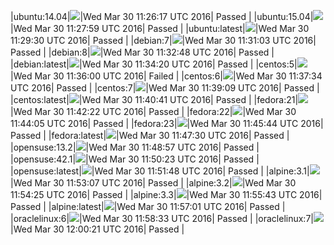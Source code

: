 |ubuntu:14.04|![](https://cdn.rawgit.com/Neilpang/letest/master/status/ubuntu-14.04.svg?1459337177)|Wed Mar 30 11:26:17 UTC 2016| Passed |
|ubuntu:15.04|![](https://cdn.rawgit.com/Neilpang/letest/master/status/ubuntu-15.04.svg?1459337279)|Wed Mar 30 11:27:59 UTC 2016| Passed |
|ubuntu:latest|![](https://cdn.rawgit.com/Neilpang/letest/master/status/ubuntu-latest.svg?1459337370)|Wed Mar 30 11:29:30 UTC 2016| Passed |
|debian:7|![](https://cdn.rawgit.com/Neilpang/letest/master/status/debian-7.svg?1459337463)|Wed Mar 30 11:31:03 UTC 2016| Passed |
|debian:8|![](https://cdn.rawgit.com/Neilpang/letest/master/status/debian-8.svg?1459337568)|Wed Mar 30 11:32:48 UTC 2016| Passed |
|debian:latest|![](https://cdn.rawgit.com/Neilpang/letest/master/status/debian-latest.svg?1459337660)|Wed Mar 30 11:34:20 UTC 2016| Passed |
|centos:5|![](https://cdn.rawgit.com/Neilpang/letest/master/status/centos-5.svg?1459337760)|Wed Mar 30 11:36:00 UTC 2016| Failed |
|centos:6|![](https://cdn.rawgit.com/Neilpang/letest/master/status/centos-6.svg?1459337854)|Wed Mar 30 11:37:34 UTC 2016| Passed |
|centos:7|![](https://cdn.rawgit.com/Neilpang/letest/master/status/centos-7.svg?1459337949)|Wed Mar 30 11:39:09 UTC 2016| Passed |
|centos:latest|![](https://cdn.rawgit.com/Neilpang/letest/master/status/centos-latest.svg?1459338041)|Wed Mar 30 11:40:41 UTC 2016| Passed |
|fedora:21|![](https://cdn.rawgit.com/Neilpang/letest/master/status/fedora-21.svg?1459338142)|Wed Mar 30 11:42:22 UTC 2016| Passed |
|fedora:22|![](https://cdn.rawgit.com/Neilpang/letest/master/status/fedora-22.svg?1459338245)|Wed Mar 30 11:44:05 UTC 2016| Passed |
|fedora:23|![](https://cdn.rawgit.com/Neilpang/letest/master/status/fedora-23.svg?1459338344)|Wed Mar 30 11:45:44 UTC 2016| Passed |
|fedora:latest|![](https://cdn.rawgit.com/Neilpang/letest/master/status/fedora-latest.svg?1459338450)|Wed Mar 30 11:47:30 UTC 2016| Passed |
|opensuse:13.2|![](https://cdn.rawgit.com/Neilpang/letest/master/status/opensuse-13.2.svg?1459338537)|Wed Mar 30 11:48:57 UTC 2016| Passed |
|opensuse:42.1|![](https://cdn.rawgit.com/Neilpang/letest/master/status/opensuse-42.1.svg?1459338623)|Wed Mar 30 11:50:23 UTC 2016| Passed |
|opensuse:latest|![](https://cdn.rawgit.com/Neilpang/letest/master/status/opensuse-latest.svg?1459338708)|Wed Mar 30 11:51:48 UTC 2016| Passed |
|alpine:3.1|![](https://cdn.rawgit.com/Neilpang/letest/master/status/alpine-3.1.svg?1459338787)|Wed Mar 30 11:53:07 UTC 2016| Passed |
|alpine:3.2|![](https://cdn.rawgit.com/Neilpang/letest/master/status/alpine-3.2.svg?1459338865)|Wed Mar 30 11:54:25 UTC 2016| Passed |
|alpine:3.3|![](https://cdn.rawgit.com/Neilpang/letest/master/status/alpine-3.3.svg?1459338943)|Wed Mar 30 11:55:43 UTC 2016| Passed |
|alpine:latest|![](https://cdn.rawgit.com/Neilpang/letest/master/status/alpine-latest.svg?1459339021)|Wed Mar 30 11:57:01 UTC 2016| Passed |
|oraclelinux:6|![](https://cdn.rawgit.com/Neilpang/letest/master/status/oraclelinux-6.svg?1459339113)|Wed Mar 30 11:58:33 UTC 2016| Passed |
|oraclelinux:7|![](https://cdn.rawgit.com/Neilpang/letest/master/status/oraclelinux-7.svg?1459339221)|Wed Mar 30 12:00:21 UTC 2016| Passed |
